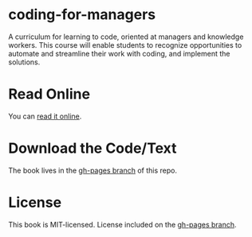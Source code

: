 # coding-for-managers
A curriculum for learning to code, oriented at managers and knowledge workers. This course will enable students to recognize opportunities to automate and streamline their work with coding, and implement the solutions.

# Read Online
You can [read it online](http://andrewljohnson.github.io/coding-for-managers/).

# Download the Code/Text

The book lives in the [gh-pages branch](https://github.com/andrewljohnson/coding-for-managers/tree/gh-pages) of this repo.

# License

This book is MIT-licensed. License included on the [gh-pages branch](https://github.com/andrewljohnson/coding-for-managers/tree/gh-pages).

